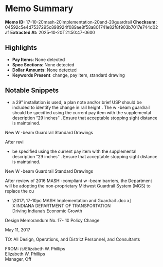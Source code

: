 # Memo Summary

**Memo ID:** 17-10-20mash-20implementation-20and-20guardrail
**Checksum:** 04592c5e4d7537295c898924f089ae8f58a801741e82f8f903b7017e744d02af
**Extracted At:** 2025-10-20T21:50:47-0600

## Highlights
- **Pay Items**: None detected
- **Spec Sections**: None detected
- **Dollar Amounts**: None detected
- **Keywords Present**: change, pay item, standard drawing

## Notable Snippets
- a 29” installation  is used, a  plan note and/or brief USP should be 
included to identify the change in rail height . The w -beam guardrail should be specified using 
the current pay item with the supplemental description “29 inches” .   Ensure that acceptable 
stopping sight distance is maintained.  
 
New W -beam Guardrail Standard Drawings  
 
After revi
- be specified using 
the current pay item with the supplemental description “29 inches” .   Ensure that acceptable 
stopping sight distance is maintained.  
 
New W -beam Guardrail Standard Drawings  
 
After review of 2016 MASH -compliant w -beam barriers,  the Department  will be adopting the 
non-proprietary Midwest Guardrail System (MGS) to replace the cu
- \2017\ 17-10pc  MASH Implementation and 
Guardrail .doc x]  
X 
 INDIANA DEPARTMENT OF TRANSPORTATION  
Driving Indiana’s Economic Growth  
 
Design Memorandum No. 17- 10 
Policy Change  
 
May 11, 2017 
 
 TO:   All Design, Operations, and District Personnel, and Consultants  
 
FROM:   /s/Elizabeth W. Phillips   
   Elizabeth W. Phillips  
   Manager, Off